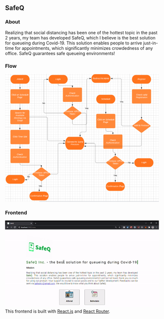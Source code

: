 ## SafeQ
### About
Realizing that social distancing has been one of the hottest topic in the past 2 years, my team has developed SafeQ, which I believe is the best solution for queueing during Covid-19. This solution enables people to arrive just-in-time for appointments, which significantly minimizes crowdedness of any office. SafeQ guarantees safe queueing environments!

### Flow
![Flow image](/public/lucidflow.PNG)

### Frontend
![Frontend](/public/safeq.gif)
This frontend is built with [React.js](https://reactjs.org/) and [React Router](https://reactrouter.com/).